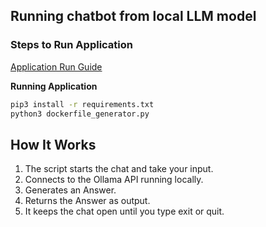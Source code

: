 ## Running chatbot from local LLM model


### Steps to Run Application

[Application Run Guide](https://github.com/abcofdevops/aiops/blob/main/LLM/project/README.md)

**Running Application**
  ```bash
  pip3 install -r requirements.txt
  python3 dockerfile_generator.py
  ```


##  How It Works

1. The script starts the chat and take your input.
2. Connects to the Ollama API running locally.
3. Generates an Answer.
4. Returns the Answer as output.
5. It keeps the chat open until you type exit or quit.
